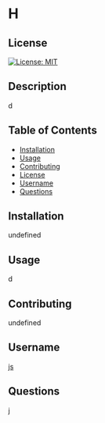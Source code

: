 # H
## License
[![License: MIT](https://img.shields.io/badge/License-MIT-yellow.svg)](https://opensource.org/licenses/MIT)
## Description
d
## Table of Contents
* [Installation](#installation)
* [Usage](#usage)
* [Contributing](#contributing)
* [License](#license)
* [Username](#username)
* [Questions](#questions)
## Installation
undefined
## Usage
d
## Contributing
undefined

## Username
[js](https://www.github.com/js)
## Questions
[j](j)
